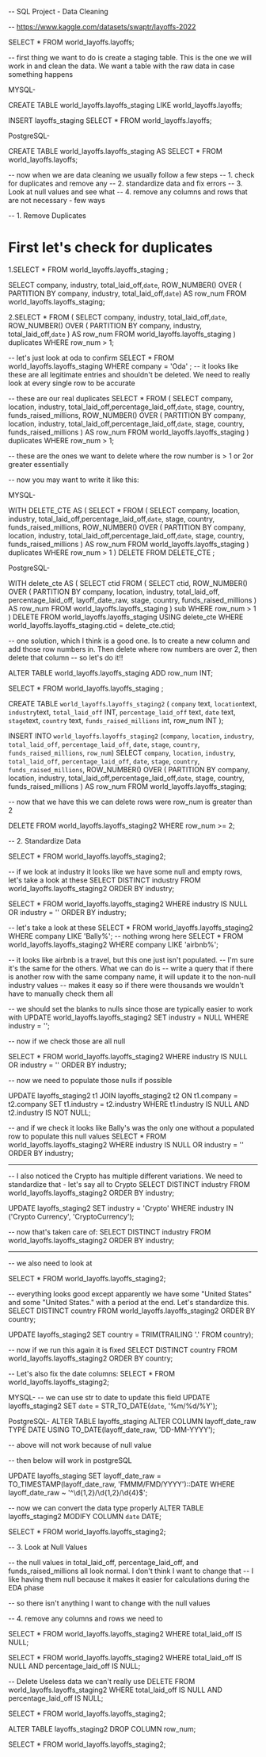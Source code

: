 -- SQL Project - Data Cleaning

-- https://www.kaggle.com/datasets/swaptr/layoffs-2022


SELECT * 
FROM world_layoffs.layoffs;



-- first thing we want to do is create a staging table. This is the one we will work in and clean the data. We want a table with the raw data in case something happens

MYSQL-

CREATE TABLE world_layoffs.layoffs_staging 
LIKE world_layoffs.layoffs;

INSERT layoffs_staging 
SELECT * FROM world_layoffs.layoffs;

PostgreSQL-

CREATE TABLE world_layoffs.layoffs_staging AS
SELECT * FROM world_layoffs.layoffs;


-- now when we are data cleaning we usually follow a few steps
-- 1. check for duplicates and remove any
-- 2. standardize data and fix errors
-- 3. Look at null values and see what 
-- 4. remove any columns and rows that are not necessary - few ways



-- 1. Remove Duplicates

# First let's check for duplicates


1.SELECT *
FROM world_layoffs.layoffs_staging
;

SELECT company, industry, total_laid_off,`date`,
		ROW_NUMBER() OVER (
			PARTITION BY company, industry, total_laid_off,`date`) AS row_num
	FROM 
		world_layoffs.layoffs_staging;



2.SELECT *
FROM (
	SELECT company, industry, total_laid_off,`date`,
		ROW_NUMBER() OVER (
			PARTITION BY company, industry, total_laid_off,`date`
			) AS row_num
	FROM 
		world_layoffs.layoffs_staging
) duplicates
WHERE 
	row_num > 1;
    
-- let's just look at oda to confirm
SELECT *
FROM world_layoffs.layoffs_staging
WHERE company = 'Oda'
;
-- it looks like these are all legitimate entries and shouldn't be deleted. We need to really look at every single row to be accurate

-- these are our real duplicates 
SELECT *
FROM (
	SELECT company, location, industry, total_laid_off,percentage_laid_off,`date`, stage, country, funds_raised_millions,
		ROW_NUMBER() OVER (
			PARTITION BY company, location, industry, total_laid_off,percentage_laid_off,`date`, stage, country, funds_raised_millions
			) AS row_num
	FROM 
		world_layoffs.layoffs_staging
) duplicates
WHERE 
	row_num > 1;

-- these are the ones we want to delete where the row number is > 1 or 2or greater essentially

-- now you may want to write it like this:

MYSQL- 

WITH DELETE_CTE AS 
(
SELECT *
FROM (
	SELECT company, location, industry, total_laid_off,percentage_laid_off,`date`, stage, country, funds_raised_millions,
		ROW_NUMBER() OVER (
			PARTITION BY company, location, industry, total_laid_off,percentage_laid_off,`date`, stage, country, funds_raised_millions
			) AS row_num
	FROM 
		world_layoffs.layoffs_staging
) duplicates
WHERE 
	row_num > 1
)
DELETE
FROM DELETE_CTE
;

PostgreSQL-

WITH delete_cte AS (
    SELECT ctid
    FROM (
        SELECT ctid,
               ROW_NUMBER() OVER (
                   PARTITION BY company, location, industry, total_laid_off,
                                percentage_laid_off, layoff_date_raw, stage, country, funds_raised_millions
               ) AS row_num
        FROM world_layoffs.layoffs_staging
    ) sub
    WHERE row_num > 1
)
DELETE FROM world_layoffs.layoffs_staging
USING delete_cte
WHERE world_layoffs.layoffs_staging.ctid = delete_cte.ctid;





-- one solution, which I think is a good one. Is to create a new column and add those row numbers in. Then delete where row numbers are over 2, then delete that column
-- so let's do it!!

ALTER TABLE world_layoffs.layoffs_staging ADD row_num INT;


SELECT *
FROM world_layoffs.layoffs_staging
;

CREATE TABLE `world_layoffs`.`layoffs_staging2` (
`company` text,
`location`text,
`industry`text,
`total_laid_off` INT,
`percentage_laid_off` text,
`date` text,
`stage`text,
`country` text,
`funds_raised_millions` int,
row_num INT
);

INSERT INTO `world_layoffs`.`layoffs_staging2`
(`company`,
`location`,
`industry`,
`total_laid_off`,
`percentage_laid_off`,
`date`,
`stage`,
`country`,
`funds_raised_millions`,
`row_num`)
SELECT `company`,
`location`,
`industry`,
`total_laid_off`,
`percentage_laid_off`,
`date`,
`stage`,
`country`,
`funds_raised_millions`,
		ROW_NUMBER() OVER (
			PARTITION BY company, location, industry, total_laid_off,percentage_laid_off,`date`, stage, country, funds_raised_millions
			) AS row_num
	FROM 
		world_layoffs.layoffs_staging;

-- now that we have this we can delete rows were row_num is greater than 2

DELETE FROM world_layoffs.layoffs_staging2
WHERE row_num >= 2;




-- 2. Standardize Data

SELECT * 
FROM world_layoffs.layoffs_staging2;

-- if we look at industry it looks like we have some null and empty rows, let's take a look at these
SELECT DISTINCT industry
FROM world_layoffs.layoffs_staging2
ORDER BY industry;

SELECT *
FROM world_layoffs.layoffs_staging2
WHERE industry IS NULL 
OR industry = ''
ORDER BY industry;

-- let's take a look at these
SELECT *
FROM world_layoffs.layoffs_staging2
WHERE company LIKE 'Bally%';
-- nothing wrong here
SELECT *
FROM world_layoffs.layoffs_staging2
WHERE company LIKE 'airbnb%';

-- it looks like airbnb is a travel, but this one just isn't populated.
-- I'm sure it's the same for the others. What we can do is
-- write a query that if there is another row with the same company name, it will update it to the non-null industry values
-- makes it easy so if there were thousands we wouldn't have to manually check them all

-- we should set the blanks to nulls since those are typically easier to work with
UPDATE world_layoffs.layoffs_staging2
SET industry = NULL
WHERE industry = '';

-- now if we check those are all null

SELECT *
FROM world_layoffs.layoffs_staging2
WHERE industry IS NULL 
OR industry = ''
ORDER BY industry;

-- now we need to populate those nulls if possible

UPDATE layoffs_staging2 t1
JOIN layoffs_staging2 t2
ON t1.company = t2.company
SET t1.industry = t2.industry
WHERE t1.industry IS NULL
AND t2.industry IS NOT NULL;

-- and if we check it looks like Bally's was the only one without a populated row to populate this null values
SELECT *
FROM world_layoffs.layoffs_staging2
WHERE industry IS NULL 
OR industry = ''
ORDER BY industry;

-- ---------------------------------------------------

-- I also noticed the Crypto has multiple different variations. We need to standardize that - let's say all to Crypto
SELECT DISTINCT industry
FROM world_layoffs.layoffs_staging2
ORDER BY industry;

UPDATE layoffs_staging2
SET industry = 'Crypto'
WHERE industry IN ('Crypto Currency', 'CryptoCurrency');

-- now that's taken care of:
SELECT DISTINCT industry
FROM world_layoffs.layoffs_staging2
ORDER BY industry;

-- --------------------------------------------------
-- we also need to look at 

SELECT *
FROM world_layoffs.layoffs_staging2;

-- everything looks good except apparently we have some "United States" and some "United States." with a period at the end. Let's standardize this.
SELECT DISTINCT country
FROM world_layoffs.layoffs_staging2
ORDER BY country;

UPDATE layoffs_staging2
SET country = TRIM(TRAILING '.' FROM country);

-- now if we run this again it is fixed
SELECT DISTINCT country
FROM world_layoffs.layoffs_staging2
ORDER BY country;


-- Let's also fix the date columns:
SELECT *
FROM world_layoffs.layoffs_staging2;

MYSQL-
-- we can use str to date to update this field
UPDATE layoffs_staging2
SET `date` = STR_TO_DATE(`date`, '%m/%d/%Y');

PostgreSQL-
ALTER TABLE layoffs_staging
ALTER COLUMN layoff_date_raw TYPE DATE
USING TO_DATE(layoff_date_raw, 'DD-MM-YYYY');

-- above will not work because of null value

-- then below will work in postgreSQL

UPDATE layoffs_staging
SET layoff_date_raw = TO_TIMESTAMP(layoff_date_raw, 'FMMM/FMD/YYYY')::DATE
WHERE layoff_date_raw ~ '^\d{1,2}/\d{1,2}/\d{4}$';


-- now we can convert the data type properly
ALTER TABLE layoffs_staging2
MODIFY COLUMN `date` DATE;


SELECT *
FROM world_layoffs.layoffs_staging2;





-- 3. Look at Null Values

-- the null values in total_laid_off, percentage_laid_off, and funds_raised_millions all look normal. I don't think I want to change that
-- I like having them null because it makes it easier for calculations during the EDA phase

-- so there isn't anything I want to change with the null values




-- 4. remove any columns and rows we need to

SELECT *
FROM world_layoffs.layoffs_staging2
WHERE total_laid_off IS NULL;


SELECT *
FROM world_layoffs.layoffs_staging2
WHERE total_laid_off IS NULL
AND percentage_laid_off IS NULL;

-- Delete Useless data we can't really use
DELETE FROM world_layoffs.layoffs_staging2
WHERE total_laid_off IS NULL
AND percentage_laid_off IS NULL;

SELECT * 
FROM world_layoffs.layoffs_staging2;

ALTER TABLE layoffs_staging2
DROP COLUMN row_num;


SELECT * 
FROM world_layoffs.layoffs_staging2;
